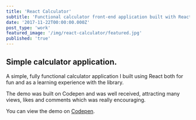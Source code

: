 ```yaml
---
title: 'React Calculator'
subtitle: 'Functional calculator front-end application built with React.'
date: '2017-11-22T00:00:00.000Z'
post_type: 'work'
featured_image: '/img/react-calculator/featured.jpg'
published: 'true'
---
```


## Simple calculator application.
A simple, fully functional calculator application I built using React both for fun and as a learning experience with the library.

The demo was built on Codepen and was well received, attracting many views, likes and comments which was really encouraging.

You can view the demo on [Codepen](https://codepen.io/alexboffey/pen/NAkQLE "React calculator demo").

